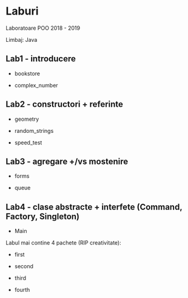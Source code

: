 # Laburi

Laboratoare POO 2018 - 2019

Limbaj: Java

## Lab1 - introducere

- bookstore

- complex_number

## Lab2 - constructori + referinte

- geometry

- random_strings

- speed_test

## Lab3 - agregare +/vs mostenire

- forms

- queue

## Lab4 - clase abstracte + interfete (Command, Factory, Singleton)

- Main

Labul mai contine 4 pachete (RIP creativitate):

- first

- second

- third

- fourth
